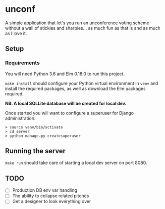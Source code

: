# unconf
A simple application that let's you run an unconference voting scheme without
a wall of stickies and sharpies... as much fun as that is and as much as I love
it.

## Setup
### Requirements
You will need Python 3.6 and Elm 0.18.0 to run this project.

`make install` should configure your Python virtual environment in `venv` and
install the required packages, as well as download the Elm packages required.

**NB. A local SQLLite database will be created for local dev.**

Once started you will want to configure a superuser for Django administration:
```
> source venv/bin/activate
> cd server
> python manage.py createsuperuser
```

## Running the server
`make run` should take care of starting a local dev server on port 8080.

## TODO
- [ ] Production DB env var handling
- [ ] The ability to collapse related pitches
- [ ] Get a designer to look everything over
